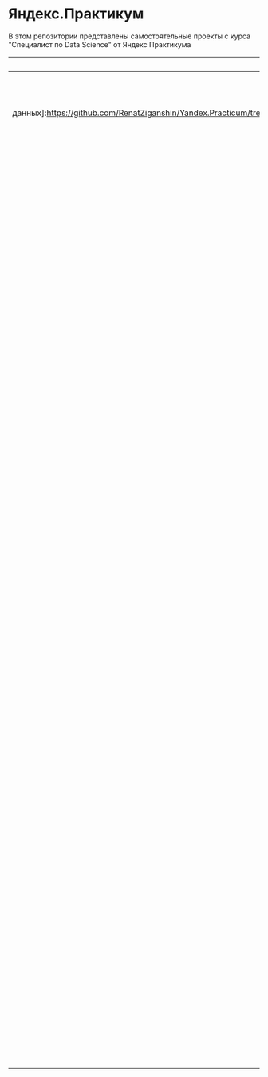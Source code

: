 # Яндекс.Практикум 

В этом репозитории представлены самостоятельные проекты с курса "Специалист по Data Science" от Яндекс Практикума

| Название проекта                   | Описание                                                                                                                                                                                                                                           | Входные данные                                                                                                                              | Навыки                                                                                                                                                                             | Инструменты                         |
|:----------------------------------:|:--------------------------------------------------------------------------------------------------------------------------------------------------------------------------------------------------------------------------------------------------:|:-------------------------------------------------------------------------------------------------------------------------------------------:|:----------------------------------------------------------------------------------------------------------------------------------------------------------------------------------:|:-----------------------------------:|
| [1. Предобработка данных]:https://github.com/RenatZiganshin/Yandex.Practicum/tree/main/01.%20%D0%9F%D1%80%D0%B5%D0%B4%D0%BE%D0%B1%D1%80%D0%B0%D0%B1%D0%BE%D1%82%D0%BA%D0%B0%20%D0%B4%D0%B0%D0%BD%D0%BD%D1%8B%D1%85            | Определение влияния семейного положения и количества детей клиента на факт погашения кредита в срок.                                                                                                                                               | Статистика о платёжеспособности клиентов от банка.                                                                                          | Предобработка данных, лемматизация                                                                                                                                                 | Pandas, Mystem                      |
| 2. Исследовательский анализ данных | Исследовательский анализ объявлений о продаже квартир и определение факторов, влияющих на стоимость квартир.                                                                                                                                       | Данные сервиса Яндекс Недвижимость — архив объявлений о продаже квартир в Санкт-Петербурге и соседних населённых пунктах за несколько лет.  | Предобработка данных, исследовательский анализ данных, визуализация данных                                                                                                         | Pandas, Matplotlib                  |
| 3. Статистический анализ данных    | Исследовательский анализ данных об использовании тарифов оператора сотовой связи. Определение наиболее выгодного тарифа. Статистическая проверка гипотез о различии выручки от разных тарифов и различии выручки от пользователей разных регионов. | Данные 500 пользователей «Мегалайна»: кто они, откуда, каким тарифом пользуются, сколько звонков и сообщений каждый отправил за 2018 год.   | Предобработка данных, статистическая проверка гипотез.                                                                                                                             | Pandas, Matplotlib, SciPy           |
| 4. Сборный проект № 1              | Исследовательский анализ данных о продажах игр. Выявление закономерностей, определяющих успешность игры.                                                                                                                                           | Исторические данные о продажах игр, оценки пользователей и экспертов, жанры и платформы до 2016 года.                                       | Предобработка данных, исследовательский анализ данных, визуализация данных, статистическая проверка гипотез.                                                                       | Pandas, Matplotlib, SciPy           |
| 5. Введение в машинное обучение    | Построение модели для задачи классификации для выбора подходящего тарифа пользователю сотовой связи.                                                                                                                                               | Данные о поведении клиентов, которые уже выбрали тариф.                                                                                     | Машинное обучение, логистическая регрессия, дерево решений, случайный лес, проверка модели на адекватность.                                                                        | Pandas, NumPy, Sklearn              |
| 6. Обучение с учителем             | Построение модели для прогноза ухода клиента из банка в ближайшее время.                                                                                                                                                                           | Исторические данные о поведении клиентов и расторжении договоров с банком.                                                                  | Предобработка данных,машинное обучение, логистическая регрессия, дерево решений, случайный лес, борьба с дисбалансом классов, построение кривой ROC-AUC.                           | Pandas, NumPy, Sklearn, Matplotlib  |
| 7. Машинное обучение в бизнесе     | Построение модели для определения региона, где добыча нефти в результате бурения принесёт наибольшую прибыль. Анализ возможной прибыли и рисков техникой Bootstrap.                                                                                | Данные о добыче нефти и характеристики скважин в трех регионах.                                                                             | Исследовательский анализ данных, машинное обучение, линейная регрессия, Bootstrap.                                                                                                 | Pandas, NumPy, Sklearn              |
| 8. Сборный проект № 2              | Построение модели, предсказывающей коэффициент восстановления золота из золотосодержащей руды.                                                                                                                                                     | Данные с параметрами добычи и очистки руды на разных стадиях обработки.                                                                     | Предобработка данных, исследовательский анализ данных, визуализация данных, статистическая проверка гипотез, машинное обучение, линейная регрессия, дерево решений, случайный лес. | Pandas, NumPy, Sklearn, Matplotlib  |
| 9. Линейная алгебра                | Разработка метода преобразования данных, защищающего персональную информацию. Обоснование корректности его работы.                                                                                                                                 | Персональные данные клиентов страховой компании.                                                                                            | Предобработка данных, разработка алгоритма преобразования данных, оценка влияния шифрования данных на результаты машинного обучения.                                               | Pandas, NumPy, Sklearn, Matplotlib  |
